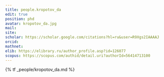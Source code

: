 ```yaml
---
title: people.kropotov_da
edit: true
position: phd
avatar: kropotov_da.jpg
mail:
site:
scholar: https://scholar.google.com/citations?hl=ru&user=R9Xgs2IAAAAJ
orcid:
mathnet:
elib: https://elibrary.ru/author_profile.asp?id=126077
scopus: https://scopus.com/authid/detail.uri?authorId=56414713100
---
```


{% tf _people/kropotov_da.md %}
